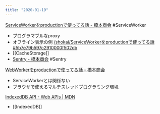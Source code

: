 ```yaml
---
title: "2020-01-19"
---
```


[ServiceWorkerをproductionで使ってる話 - 橋本商会](https://scrapbox.io/shokai/ServiceWorker%E3%82%92production%E3%81%A7%E4%BD%BF%E3%81%A3%E3%81%A6%E3%82%8B%E8%A9%B1)  #ServiceWorker
- プログラマブルなproxy
- オフライン表示の例 [/shokai/ServiceWorkerをproductionで使ってる話#5b7e79b597c2910000f502db](https://scrapbox.io/shokai/ServiceWorkerをproductionで使ってる話#5b7e79b597c2910000f502db)
- [[CacheStorage]]
- [Sentry - 橋本商会](https://scrapbox.io/shokai/Sentry)  #Sentry

[WebWorkerをproductionで使ってる話 - 橋本商会](https://scrapbox.io/shokai/WebWorker%E3%82%92production%E3%81%A7%E4%BD%BF%E3%81%A3%E3%81%A6%E3%82%8B%E8%A9%B1)
- ServiceWorkerとは関係ない
- ブラウザで使えるマルチスレッドプログラミング環境

[IndexedDB API - Web APIs | MDN](https://developer.mozilla.org/en-US/docs/Web/API/IndexedDB_API)
- [[IndexedDB]]
